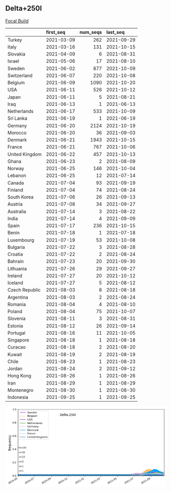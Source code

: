 

## Delta+250I
[Focal Build](https://nextstrain.org/groups/neherlab/ncov/Delta.250I?c=gt-S_250)

|                | first_seq   |   num_seqs | last_seq   |
|:---------------|:------------|-----------:|:-----------|
| Turkey         | 2021-03-09  |        262 | 2021-09-29 |
| Italy          | 2021-03-16  |        131 | 2021-10-15 |
| Slovakia       | 2021-04-09  |          6 | 2021-08-31 |
| Israel         | 2021-05-06  |         17 | 2021-08-10 |
| Sweden         | 2021-06-02  |        877 | 2021-10-09 |
| Switzerland    | 2021-06-07  |        220 | 2021-10-08 |
| Belgium        | 2021-06-09  |       1090 | 2021-10-20 |
| USA            | 2021-06-11  |        526 | 2021-10-12 |
| Japan          | 2021-06-11  |          5 | 2021-08-21 |
| Iraq           | 2021-06-13  |          1 | 2021-06-13 |
| Netherlands    | 2021-06-17  |        533 | 2021-10-09 |
| Sri Lanka      | 2021-06-19  |          1 | 2021-06-19 |
| Germany        | 2021-06-20  |       2124 | 2021-10-19 |
| Morocco        | 2021-06-20  |         36 | 2021-09-03 |
| Denmark        | 2021-06-21  |       1943 | 2021-10-15 |
| France         | 2021-06-21  |        767 | 2021-10-06 |
| United Kingdom | 2021-06-22  |        457 | 2021-10-13 |
| Ghana          | 2021-06-23  |          2 | 2021-08-09 |
| Norway         | 2021-06-25  |        146 | 2021-10-04 |
| Lebanon        | 2021-06-25  |         12 | 2021-07-14 |
| Canada         | 2021-07-04  |         93 | 2021-09-19 |
| Finland        | 2021-07-04  |         74 | 2021-08-24 |
| South Korea    | 2021-07-06  |         26 | 2021-09-13 |
| Austria        | 2021-07-08  |         34 | 2021-09-27 |
| Australia      | 2021-07-14  |          3 | 2021-08-22 |
| India          | 2021-07-14  |          4 | 2021-09-09 |
| Spain          | 2021-07-17  |        236 | 2021-10-15 |
| Benin          | 2021-07-18  |          1 | 2021-07-18 |
| Luxembourg     | 2021-07-19  |         53 | 2021-10-08 |
| Bulgaria       | 2021-07-22  |          3 | 2021-08-28 |
| Croatia        | 2021-07-22  |          2 | 2021-08-24 |
| Bahrain        | 2021-07-23  |         20 | 2021-09-30 |
| Lithuania      | 2021-07-26  |         29 | 2021-09-27 |
| Ireland        | 2021-07-27  |         20 | 2021-10-12 |
| Iceland        | 2021-07-27  |          5 | 2021-08-12 |
| Czech Republic | 2021-08-03  |          8 | 2021-08-18 |
| Argentina      | 2021-08-03  |          2 | 2021-08-24 |
| Romania        | 2021-08-04  |          4 | 2021-08-10 |
| Poland         | 2021-08-04  |         75 | 2021-10-07 |
| Slovenia       | 2021-08-11  |          3 | 2021-08-31 |
| Estonia        | 2021-08-12  |         26 | 2021-09-14 |
| Portugal       | 2021-08-16  |         11 | 2021-10-05 |
| Singapore      | 2021-08-18  |          1 | 2021-08-18 |
| Curacao        | 2021-08-18  |          2 | 2021-08-20 |
| Kuwait         | 2021-08-19  |          2 | 2021-08-19 |
| Chile          | 2021-08-23  |          1 | 2021-08-23 |
| Jordan         | 2021-08-24  |          2 | 2021-09-12 |
| Hong Kong      | 2021-08-26  |          1 | 2021-08-26 |
| Iran           | 2021-08-29  |          1 | 2021-08-29 |
| Montenegro     | 2021-08-30  |          1 | 2021-08-30 |
| Indonesia      | 2021-09-25  |          1 | 2021-09-25 |

![Overall trends Delta.250I](/overall_trends_figures/overall_trends_Delta.250I.png)
